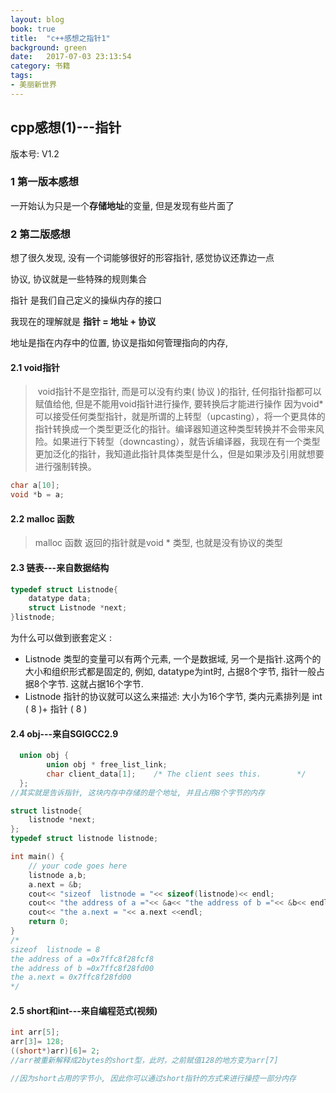 ```yaml
---
layout: blog
book: true
title:  "c++感想之指针1"
background: green
date:   2017-07-03 23:13:54
category: 书籍
tags:
- 美丽新世界 
---
```



## cpp感想(1)---指针

版本号: V1.2

### 1 第一版本感想

一开始认为只是一个**存储地址**的变量, 但是发现有些片面了

### 2 第二版感想

想了很久发现, 没有一个词能够很好的形容指针, 感觉协议还靠边一点

协议, 协议就是一些特殊的规则集合

指针 是我们自己定义的操纵内存的接口

我现在的理解就是 **指针 = 地址 + 协议**

地址是指在内存中的位置, 协议是指如何管理指向的内存, 

#### 2.1 void指针

>​	void指针不是空指针, 而是可以没有约束( 协议 )的指针, 任何指针指都可以赋值给他, 但是不能用void指针进行操作, 要转换后才能进行操作
>​	因为void*可以接受任何类型指针，就是所谓的上转型（upcasting），将一个更具体的指针转换成一个类型更泛化的指针。编译器知道这种类型转换并不会带来风险。如果进行下转型（downcasting），就告诉编译器，我现在有一个类型更加泛化的指针，我知道此指针具体类型是什么，但是如果涉及引用就想要进行强制转换。

```c
char a[10];
void *b = a;
```



#### 2.2 malloc 函数

> malloc 函数 返回的指针就是void * 类型, 也就是没有协议的类型

#### 2.3 链表---来自数据结构

```c++
typedef struct Listnode{
    datatype data;
    struct Listnode *next;
}listnode;
```

为什么可以做到嵌套定义 : 

- Listnode 类型的变量可以有两个元素, 一个是数据域, 另一个是指针.这两个的大小和组织形式都是固定的, 例如, datatype为int时, 占据8个字节, 指针一般占据8个字节. 这就占据16个字节. 
- Listnode 指针的协议就可以这么来描述: 大小为16个字节, 类内元素排列是 int ( 8 )+ 指针 ( 8 )



#### 2.4 obj---来自SGIGCC2.9

```c++
  union obj {
        union obj * free_list_link;
        char client_data[1];    /* The client sees this.        */
  };
//其实就是告诉指针, 这块内存中存储的是个地址, 并且占用8个字节的内存
```



```c++
struct listnode{
    listnode *next;
};
typedef struct listnode listnode;

int main() {
	// your code goes here
	listnode a,b;
	a.next = &b;
	cout<< "sizeof  listnode = "<< sizeof(listnode)<< endl;
	cout<< "the address of a ="<< &a<< "the address of b ="<< &b<< endl;
	cout<< "the a.next = "<< a.next <<endl;
	return 0;
}
/*
sizeof  listnode = 8
the address of a =0x7ffc8f28fcf8
the address of b =0x7ffc8f28fd00
the a.next = 0x7ffc8f28fd00
*/
```



#### 2.5 short和int---来自编程范式(视频)

```c++
int arr[5];
arr[3]= 128;
((short*)arr)[6]= 2;
//arr被重新解释成2bytes的short型，此时，之前赋值128的地方变为arr[7]

//因为short占用的字节小, 因此你可以通过short指针的方式来进行操控一部分内存
```

